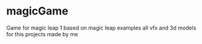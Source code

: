 # magicGame
Game for magic leap 1
based on magic leap examples
all vfx and 3d models for this projects made by me
